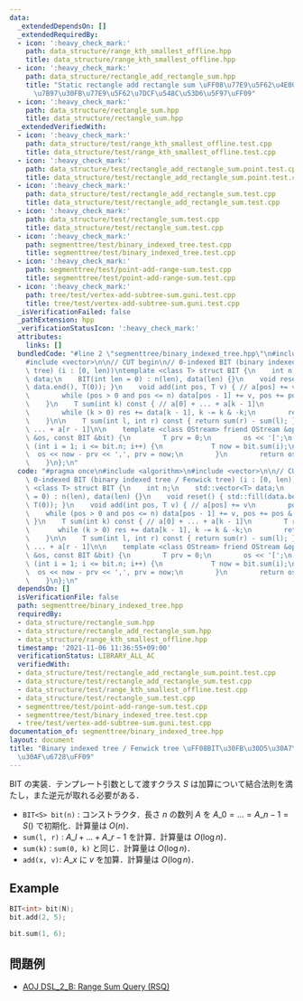 ```yaml
---
data:
  _extendedDependsOn: []
  _extendedRequiredBy:
  - icon: ':heavy_check_mark:'
    path: data_structure/range_kth_smallest_offline.hpp
    title: data_structure/range_kth_smallest_offline.hpp
  - icon: ':heavy_check_mark:'
    path: data_structure/rectangle_add_rectangle_sum.hpp
    title: "Static rectangle add rectangle sum \uFF08\u77E9\u5F62\u4E00\u69D8\u52A0\
      \u7B97\u30FB\u77E9\u5F62\u7DCF\u548C\u53D6\u5F97\uFF09"
  - icon: ':heavy_check_mark:'
    path: data_structure/rectangle_sum.hpp
    title: data_structure/rectangle_sum.hpp
  _extendedVerifiedWith:
  - icon: ':heavy_check_mark:'
    path: data_structure/test/range_kth_smallest_offline.test.cpp
    title: data_structure/test/range_kth_smallest_offline.test.cpp
  - icon: ':heavy_check_mark:'
    path: data_structure/test/rectangle_add_rectangle_sum.point.test.cpp
    title: data_structure/test/rectangle_add_rectangle_sum.point.test.cpp
  - icon: ':heavy_check_mark:'
    path: data_structure/test/rectangle_add_rectangle_sum.test.cpp
    title: data_structure/test/rectangle_add_rectangle_sum.test.cpp
  - icon: ':heavy_check_mark:'
    path: data_structure/test/rectangle_sum.test.cpp
    title: data_structure/test/rectangle_sum.test.cpp
  - icon: ':heavy_check_mark:'
    path: segmenttree/test/binary_indexed_tree.test.cpp
    title: segmenttree/test/binary_indexed_tree.test.cpp
  - icon: ':heavy_check_mark:'
    path: segmenttree/test/point-add-range-sum.test.cpp
    title: segmenttree/test/point-add-range-sum.test.cpp
  - icon: ':heavy_check_mark:'
    path: tree/test/vertex-add-subtree-sum.guni.test.cpp
    title: tree/test/vertex-add-subtree-sum.guni.test.cpp
  _isVerificationFailed: false
  _pathExtension: hpp
  _verificationStatusIcon: ':heavy_check_mark:'
  attributes:
    links: []
  bundledCode: "#line 2 \"segmenttree/binary_indexed_tree.hpp\"\n#include <algorithm>\n\
    #include <vector>\n\n// CUT begin\n// 0-indexed BIT (binary indexed tree / Fenwick\
    \ tree) (i : [0, len))\ntemplate <class T> struct BIT {\n    int n;\n    std::vector<T>\
    \ data;\n    BIT(int len = 0) : n(len), data(len) {}\n    void reset() { std::fill(data.begin(),\
    \ data.end(), T(0)); }\n    void add(int pos, T v) { // a[pos] += v\n        pos++;\n\
    \        while (pos > 0 and pos <= n) data[pos - 1] += v, pos += pos & -pos;\n\
    \    }\n    T sum(int k) const { // a[0] + ... + a[k - 1]\n        T res = 0;\n\
    \        while (k > 0) res += data[k - 1], k -= k & -k;\n        return res;\n\
    \    }\n\n    T sum(int l, int r) const { return sum(r) - sum(l); } // a[l] +\
    \ ... + a[r - 1]\n\n    template <class OStream> friend OStream &operator<<(OStream\
    \ &os, const BIT &bit) {\n        T prv = 0;\n        os << '[';\n        for\
    \ (int i = 1; i <= bit.n; i++) {\n            T now = bit.sum(i);\n          \
    \  os << now - prv << ',', prv = now;\n        }\n        return os << ']';\n\
    \    }\n};\n"
  code: "#pragma once\n#include <algorithm>\n#include <vector>\n\n// CUT begin\n//\
    \ 0-indexed BIT (binary indexed tree / Fenwick tree) (i : [0, len))\ntemplate\
    \ <class T> struct BIT {\n    int n;\n    std::vector<T> data;\n    BIT(int len\
    \ = 0) : n(len), data(len) {}\n    void reset() { std::fill(data.begin(), data.end(),\
    \ T(0)); }\n    void add(int pos, T v) { // a[pos] += v\n        pos++;\n    \
    \    while (pos > 0 and pos <= n) data[pos - 1] += v, pos += pos & -pos;\n   \
    \ }\n    T sum(int k) const { // a[0] + ... + a[k - 1]\n        T res = 0;\n \
    \       while (k > 0) res += data[k - 1], k -= k & -k;\n        return res;\n\
    \    }\n\n    T sum(int l, int r) const { return sum(r) - sum(l); } // a[l] +\
    \ ... + a[r - 1]\n\n    template <class OStream> friend OStream &operator<<(OStream\
    \ &os, const BIT &bit) {\n        T prv = 0;\n        os << '[';\n        for\
    \ (int i = 1; i <= bit.n; i++) {\n            T now = bit.sum(i);\n          \
    \  os << now - prv << ',', prv = now;\n        }\n        return os << ']';\n\
    \    }\n};\n"
  dependsOn: []
  isVerificationFile: false
  path: segmenttree/binary_indexed_tree.hpp
  requiredBy:
  - data_structure/rectangle_sum.hpp
  - data_structure/rectangle_add_rectangle_sum.hpp
  - data_structure/range_kth_smallest_offline.hpp
  timestamp: '2021-11-06 11:36:55+09:00'
  verificationStatus: LIBRARY_ALL_AC
  verifiedWith:
  - data_structure/test/rectangle_add_rectangle_sum.point.test.cpp
  - data_structure/test/rectangle_add_rectangle_sum.test.cpp
  - data_structure/test/range_kth_smallest_offline.test.cpp
  - data_structure/test/rectangle_sum.test.cpp
  - segmenttree/test/point-add-range-sum.test.cpp
  - segmenttree/test/binary_indexed_tree.test.cpp
  - tree/test/vertex-add-subtree-sum.guni.test.cpp
documentation_of: segmenttree/binary_indexed_tree.hpp
layout: document
title: "Binary indexed tree / Fenwick tree \uFF08BIT\u30FB\u30D5\u30A7\u30CB\u30C3\
  \u30AF\u6728\uFF09"
---
```


BIT の実装．テンプレート引数として渡すクラス $S$ は加算について結合法則を満たし，また逆元が取れる必要がある．

- `BIT<S> bit(n)` : コンストラクタ．長さ $n$ の数列 $A$ を $A\_0 = \dots = A\_{n - 1} = S()$ で初期化．計算量は $O(n)$．
- `sum(l, r)` : $A\_l + \dots + A\_{r - 1}$ を計算．計算量は $O(\log n)$．
- `sum(k)` : `sum(0, k)` と同じ．計算量は $O(\log n)$．
- `add(x, v)`: $A\_x$ に $v$ を加算．計算量は $O(\log n)$．

## Example

```cpp
BIT<int> bit(N);
bit.add(2, 5);

bit.sum(1, 6);
```

## 問題例

- [AOJ DSL_2_B: Range Sum Query (RSQ)](https://judge.u-aizu.ac.jp/onlinejudge/description.jsp?id=DSL_2_B)
